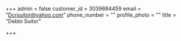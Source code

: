 +++
admin = false
customer_id = 3039684459
email = "Dcrsuitor@yahoo.com"
phone_number = ""
profile_photo = ""
title = "Debbi Suitor"

+++

